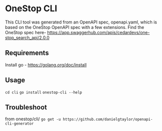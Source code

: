 # OneStop CLI 

This CLI tool was generated from an OpenAPI spec, openapi.yaml, which is based on the OneStop OpenAPI spec with a few extensions. Find the OneStop spec here- https://app.swaggerhub.com/apis/cedardevs/one-stop_search_api/2.0.0 

## Requirements
Install go - https://golang.org/doc/install

## Usage
`cd cli`
`go install`
`onestop-cli --help`

## Troubleshoot 
from onestop/cli/
`go get -u https://github.com/danielgtaylor/openapi-cli-generator`
